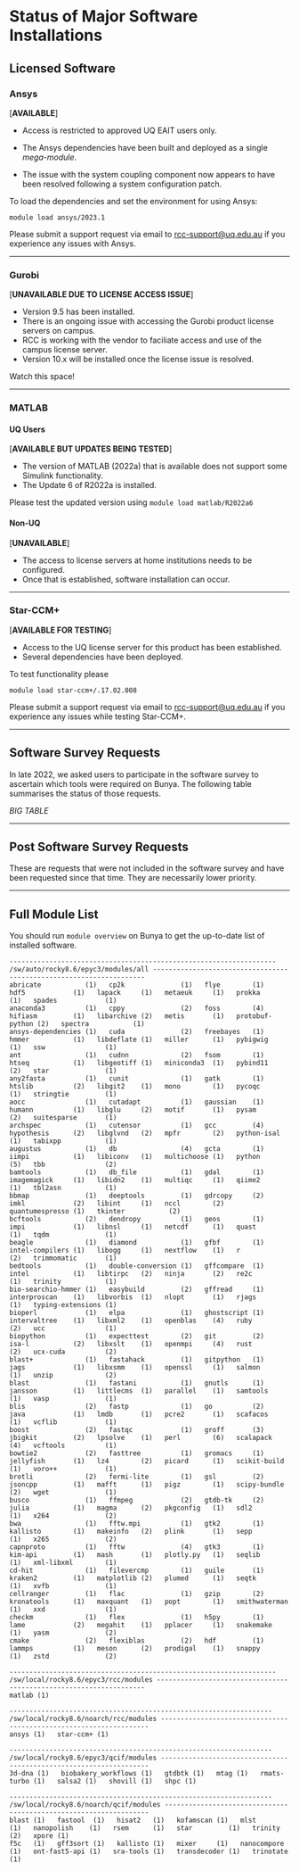 # Status of Major Software Installations

## Licensed Software 

### Ansys 

[**AVAILABLE**]

* Access is restricted to approved UQ EAIT users only.

* The Ansys dependencies have been built and deployed as a single *mega-module*.
* The issue with the system coupling component now appears to have been resolved following a system configuration patch.
 
To load the dependencies and set the environment for using Ansys:

`module load ansys/2023.1` 

Please submit a support request via email to rcc-support@uq.edu.au if you experience any issues with Ansys.

___
### Gurobi

[**UNAVAILABLE DUE TO LICENSE ACCESS ISSUE**]

* Version 9.5 has been installed.
* There is an ongoing issue with accessing the Gurobi product license servers on campus.
* RCC is working with the vendor to faciliate access and use of the campus license server.
* Version 10.x will be installed once the license issue is resolved. 

Watch this space!
___
### MATLAB 

#### UQ Users

[**AVAILABLE BUT UPDATES BEING TESTED**]

* The version of MATLAB (2022a) that is available does not support some Simulink functionality.
* The Update 6 of R2022a is installed.

Please test the updated version using
`module load matlab/R2022a6`

#### Non-UQ 

[**UNAVAILABLE**]

* The access to license servers at home institutions needs to be configured.
* Once that is established, software installation can occur.
___
### Star-CCM+

[**AVAILABLE FOR TESTING**]

* Access to the UQ license server for this product has been established.
* Several dependencies have been deployed.

To test functionality please 

`module load star-ccm+/.17.02.008`

Please submit a support request via email to rcc-support@uq.edu.au if you experience any issues while testing Star-CCM+.

___
## Software Survey Requests

In late 2022, we asked users to participate in the software survey to ascertain which tools were required on Bunya.
The following table summarises the status of those requests.

_BIG TABLE_

___
## Post Software Survey Requests

These are requests that were not included in the software survey and have been requested since that time. They are necessarily lower priority.

___
## Full Module List

You should run `module overview` on Bunya to get the up-to-date list of installed software.
```
------------------------------------------------------------------- /sw/auto/rocky8.6/epyc3/modules/all --------------------------------------------------------------------
abricate           (1)   cp2k              (1)   flye        (1)   hdf5            (1)   lapack     (1)   metaeuk     (1)   prokka          (1)   spades            (1)
anaconda3          (1)   cppy              (2)   foss        (4)   hifiasm         (1)   libarchive (2)   metis       (1)   protobuf-python (2)   spectra           (1)
ansys-dependencies (1)   cuda              (2)   freebayes   (1)   hmmer           (1)   libdeflate (1)   miller      (1)   pybigwig        (1)   ssw               (1)
ant                (1)   cudnn             (2)   fsom        (1)   htseq           (1)   libgeotiff (1)   miniconda3  (1)   pybind11        (2)   star              (1)
any2fasta          (1)   cunit             (1)   gatk        (1)   htslib          (2)   libgit2    (1)   mono        (1)   pycoqc          (1)   stringtie         (1)
aocc               (1)   cutadapt          (1)   gaussian    (1)   humann          (1)   libglu     (2)   motif       (1)   pysam           (2)   suitesparse       (1)
archspec           (1)   cutensor          (1)   gcc         (4)   hypothesis      (2)   libglvnd   (2)   mpfr        (2)   python-isal     (1)   tabixpp           (1)
augustus           (1)   db                (4)   gcta        (1)   iimpi           (1)   libiconv   (1)   multichoose (1)   python          (5)   tbb               (2)
bamtools           (1)   db_file           (1)   gdal        (1)   imagemagick     (1)   libidn2    (1)   multiqc     (1)   qiime2          (1)   tbl2asn           (1)
bbmap              (1)   deeptools         (1)   gdrcopy     (2)   imkl            (2)   libint     (1)   nccl        (2)   quantumespresso (1)   tkinter           (2)
bcftools           (2)   dendropy          (1)   geos        (1)   impi            (1)   libnsl     (1)   netcdf      (1)   quast           (1)   tqdm              (1)
beagle             (1)   diamond           (1)   gfbf        (1)   intel-compilers (1)   libogg     (1)   nextflow    (1)   r               (2)   trimmomatic       (1)
bedtools           (1)   double-conversion (1)   gffcompare  (1)   intel           (1)   libtirpc   (2)   ninja       (2)   re2c            (1)   trinity           (1)
bio-searchio-hmmer (1)   easybuild         (2)   gffread     (1)   interproscan    (1)   libvorbis  (1)   nlopt       (1)   rjags           (1)   typing-extensions (1)
bioperl            (1)   elpa              (1)   ghostscript (1)   intervaltree    (1)   libxml2    (1)   openblas    (4)   ruby            (2)   ucc               (1)
biopython          (1)   expecttest        (2)   git         (2)   isa-l           (2)   libxslt    (1)   openmpi     (4)   rust            (2)   ucx-cuda          (2)
blast+             (1)   fastahack         (1)   gitpython   (1)   jags            (1)   libxsmm    (1)   openssl     (1)   salmon          (1)   unzip             (2)
blast              (1)   fastani           (1)   gnutls      (1)   jansson         (1)   littlecms  (1)   parallel    (1)   samtools        (1)   vasp              (1)
blis               (2)   fastp             (1)   go          (2)   java            (1)   lmdb       (1)   pcre2       (1)   scafacos        (1)   vcflib            (1)
boost              (2)   fastqc            (1)   groff       (3)   jbigkit         (2)   lpsolve    (1)   perl        (6)   scalapack       (4)   vcftools          (1)
bowtie2            (2)   fasttree          (1)   gromacs     (1)   jellyfish       (1)   lz4        (2)   picard      (1)   scikit-build    (1)   voro++            (1)
brotli             (2)   fermi-lite        (1)   gsl         (2)   jsoncpp         (1)   mafft      (1)   pigz        (1)   scipy-bundle    (2)   wget              (1)
busco              (1)   ffmpeg            (2)   gtdb-tk     (2)   julia           (1)   magma      (2)   pkgconfig   (1)   sdl2            (1)   x264              (2)
bwa                (1)   fftw.mpi          (1)   gtk2        (1)   kallisto        (1)   makeinfo   (2)   plink       (1)   sepp            (1)   x265              (2)
capnproto          (1)   fftw              (4)   gtk3        (1)   kim-api         (1)   mash       (1)   plotly.py   (1)   seqlib          (1)   xml-libxml        (1)
cd-hit             (1)   filevercmp        (1)   guile       (1)   kraken2         (1)   matplotlib (2)   plumed      (1)   seqtk           (1)   xvfb              (1)
cellranger         (1)   flac              (1)   gzip        (2)   kronatools      (1)   maxquant   (1)   popt        (1)   smithwaterman   (1)   xxd               (1)
checkm             (1)   flex              (1)   h5py        (1)   lame            (2)   megahit    (1)   pplacer     (1)   snakemake       (1)   yasm              (2)
cmake              (2)   flexiblas         (2)   hdf         (1)   lammps          (1)   meson      (2)   prodigal    (1)   snappy          (1)   zstd              (2)

------------------------------------------------------------------- /sw/local/rocky8.6/epyc3/rcc/modules -------------------------------------------------------------------
matlab (1)

------------------------------------------------------------------ /sw/local/rocky8.6/noarch/rcc/modules -------------------------------------------------------------------
ansys (1)   star-ccm+ (1)

------------------------------------------------------------------ /sw/local/rocky8.6/epyc3/qcif/modules -------------------------------------------------------------------
3d-dna (1)   biobakery_workflows (1)   gtdbtk (1)   mtag (1)   rmats-turbo (1)   salsa2 (1)   shovill (1)   shpc (1)

------------------------------------------------------------------ /sw/local/rocky8.6/noarch/qcif/modules ------------------------------------------------------------------
blast (1)   fastool  (1)   hisat2   (1)   kofamscan (1)   mlst        (1)   nanopolish    (1)   rsem      (1)   star         (1)   trinity   (2)   xpore (1)
f5c   (1)   gff3sort (1)   kallisto (1)   mixer     (1)   nanocompore (1)   ont-fast5-api (1)   sra-tools (1)   transdecoder (1)   trinotate (1)

```
